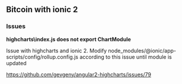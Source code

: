 ## Bitcoin with ionic 2


### Issues

**highcharts\index.js does not export ChartModule**

Issue with highcharts and ionic 2. Modify node_modules/@ionic/app-scripts/config/rollup.config.js according to this
issue until module is updated

https://github.com/gevgeny/angular2-highcharts/issues/79
